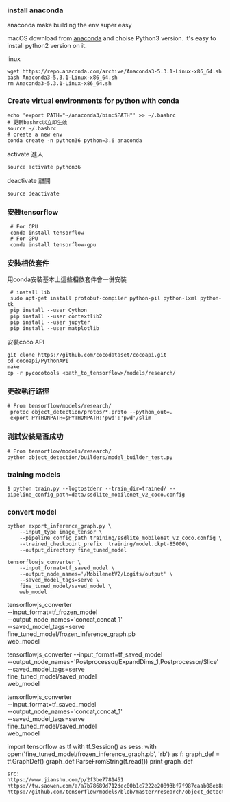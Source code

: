

### install anaconda
anaconda make building the env super easy  

macOS
download from [anaconda]("https://www.anaconda.com/download/#macos")
and choise Python3 version. it's easy to install python2 version on it.

linux
```
wget https://repo.anaconda.com/archive/Anaconda3-5.3.1-Linux-x86_64.sh
bash Anaconda3-5.3.1-Linux-x86_64.sh
rm Anaconda3-5.3.1-Linux-x86_64.sh
```

### Create virtual environments for python with conda
```
echo 'export PATH="~/anaconda3/bin:$PATH"' >> ~/.bashrc   
# 更新bashrc以立即生效   
source ~/.bashrc   
# create a new env
conda create -n python36 python=3.6 anaconda   
```
activate 進入
```
source activate python36
```
deactivate 離開
```
source deactivate
```
### 安裝tensorflow
```
 # For CPU  
 conda install tensorflow  
 # For GPU  
 conda install tensorflow-gpu  
```
### 安裝相依套件  
用conda安裝基本上這些相依套件會一併安裝  
```
 # install lib
 sudo apt-get install protobuf-compiler python-pil python-lxml python-tk  
 pip install --user Cython  
 pip install --user contextlib2  
 pip install --user jupyter  
 pip install --user matplotlib  
```
安裝coco API
```
git clone https://github.com/cocodataset/cocoapi.git
cd cocoapi/PythonAPI
make
cp -r pycocotools <path_to_tensorflow>/models/research/
```

### 更改執行路徑
```
# From tensorflow/models/research/
 protoc object_detection/protos/*.proto --python_out=.   
 export PYTHONPATH=$PYTHONPATH:'pwd':'pwd'/slim 
```

### 測試安裝是否成功
```
# From tensorflow/models/research/
python object_detection/builders/model_builder_test.py
```
### training models
```
$ python train.py --logtostderr --train_dir=trained/ --pipeline_config_path=data/ssdlite_mobilenet_v2_coco.config
```

### convert model
```
python export_inference_graph.py \
    --input_type image_tensor \
    --pipeline_config_path training/ssdlite_mobilenet_v2_coco.config \
    --trained_checkpoint_prefix  training/model.ckpt-85000\
    --output_directory fine_tuned_model
```
```
tensorflowjs_converter \
    --input_format=tf_saved_model \
    --output_node_names='/MobilenetV2/Logits/output' \
    --saved_model_tags=serve \
    fine_tuned_model/saved_model \
    web_model
```
tensorflowjs_converter \
    --input_format=tf_frozen_model \
    --output_node_names='concat,concat_1' \
    --saved_model_tags=serve \
    fine_tuned_model/frozen_inference_graph.pb \
    web_model
    
tensorflowjs_converter --input_format=tf_saved_model \
                       --output_node_names='Postprocessor/ExpandDims_1,Postprocessor/Slice' \
                       --saved_model_tags=serve \
                       fine_tuned_model/saved_model \
                       web_model  
    
 tensorflowjs_converter \
    --input_format=tf_saved_model \
    --output_node_names='concat,concat_1' \
    --saved_model_tags=serve \
    fine_tuned_model/saved_model \
    web_model
    
import tensorflow as tf
with tf.Session() as sess:
    with open('fine_tuned_model/frozen_inference_graph.pb', 'rb') as f:
        graph_def = tf.GraphDef()
        graph_def.ParseFromString(f.read()) 
        print graph_def
```
src:
https://www.jianshu.com/p/2f3be7781451  
https://tw.saowen.com/a/a7b78689d712dec00b1c7222e20893bf7f987caab08eb8aba68d4bfa4ac16e74  
https://github.com/tensorflow/models/blob/master/research/object_detection/g3doc/installation.md  
